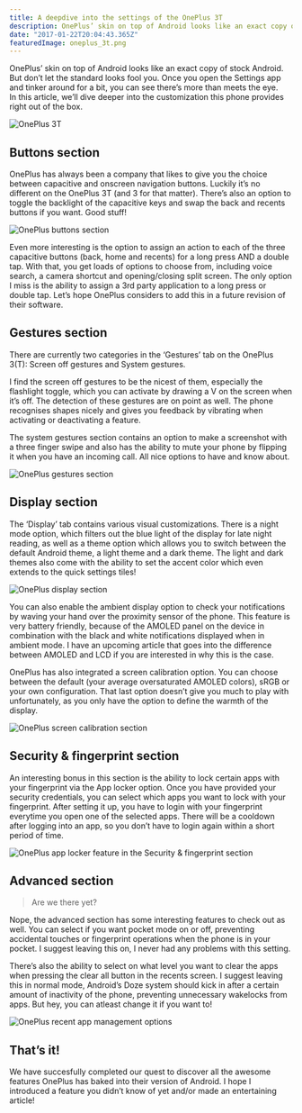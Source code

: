 ```yaml
---
title: A deepdive into the settings of the OnePlus 3T
description: OnePlus’ skin on top of Android looks like an exact copy of stock Android. But don’t let the standard looks fool you.
date: "2017-01-22T20:04:43.365Z"
featuredImage: oneplus_3t.png
---
```


OnePlus’ skin on top of Android looks like an exact copy of stock Android.  
But don’t let the standard looks fool you. Once you open the Settings app and tinker around for a bit, you can see there’s more than meets the eye.  
In this article, we’ll dive deeper into the customization this phone provides right out of the box.

![OnePlus 3T](./oneplus_3t.png)

## Buttons section

OnePlus has always been a company that likes to give you the choice between capacitive and onscreen navigation buttons. Luckily it’s no different on the OnePlus 3T (and 3 for that matter). There’s also an option to toggle the backlight of the capacitive keys and swap the back and recents buttons if you want. Good stuff!

![OnePlus buttons section](./buttons_section.png)

Even more interesting is the option to assign an action to each of the three capacitive buttons (back, home and recents) for a long press AND a double tap. With that, you get loads of options to choose from, including voice search, a camera shortcut and opening/closing split screen. The only option I miss is the ability to assign a 3rd party application to a long press or double tap. Let’s hope OnePlus considers to add this in a future revision of their software.

## Gestures section

There are currently two categories in the ‘Gestures’ tab on the OnePlus 3(T): Screen off gestures and System gestures.

I find the screen off gestures to be the nicest of them, especially the flashlight toggle, which you can activate by drawing a V on the screen when it’s off. The detection of these gestures are on point as well. The phone recognises shapes nicely and gives you feedback by vibrating when activating or deactivating a feature.

The system gestures section contains an option to make a screenshot with a three finger swipe and also has the ability to mute your phone by flipping it when you have an incoming call. All nice options to have and know about.

![OnePlus gestures section](./gestures_section.png)

## Display section

The ‘Display’ tab contains various visual customizations. There is a night mode option, which filters out the blue light of the display for late night reading, as well as a theme option which allows you to switch between the default Android theme, a light theme and a dark theme. The light and dark themes also come with the ability to set the accent color which even extends to the quick settings tiles!

![OnePlus display section](./display_section.png)

You can also enable the ambient display option to check your notifications by waving your hand over the proximity sensor of the phone. This feature is very battery friendly, because of the AMOLED panel on the device in combination with the black and white notifications displayed when in ambient mode. I have an upcoming article that goes into the difference between AMOLED and LCD if you are interested in why this is the case.

OnePlus has also integrated a screen calibration option. You can choose between the default (your average oversaturated AMOLED colors), sRGB or your own configuration. That last option doesn’t give you much to play with unfortunately, as you only have the option to define the warmth of the display.

![OnePlus screen calibration section](./screen_calibration_section.png)

## Security & fingerprint section

An interesting bonus in this section is the ability to lock certain apps with your fingerprint via the App locker option. Once you have provided your security credentials, you can select which apps you want to lock with your fingerprint. After setting it up, you have to login with your fingerprint everytime you open one of the selected apps. There will be a cooldown after logging into an app, so you don’t have to login again within a short period of time.

![OnePlus app locker feature in the Security & fingerprint section](./app_locker_section.png)

## Advanced section

> Are we there yet?

Nope, the advanced section has some interesting features to check out as well. You can select if you want pocket mode on or off, preventing accidental touches or fingerprint operations when the phone is in your pocket. I suggest leaving this on, I never had any problems with this setting.

There’s also the ability to select on what level you want to clear the apps when pressing the clear all button in the recents screen. I suggest leaving this in normal mode, Android’s Doze system should kick in after a certain amount of inactivity of the phone, preventing unnecessary wakelocks from apps. But hey, you can atleast change it if you want to!

![OnePlus recent app management options](./recent_app_management.png)

## That’s it!

We have succesfully completed our quest to discover all the awesome features OnePlus has baked into their version of Android. I hope I introduced a feature you didn’t know of yet and/or made an entertaining article!
